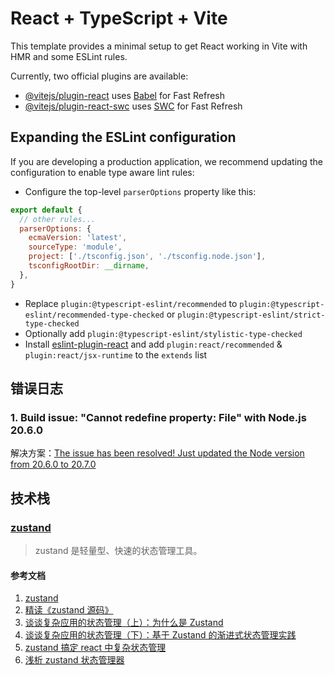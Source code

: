 # React + TypeScript + Vite

This template provides a minimal setup to get React working in Vite with HMR and some ESLint rules.

Currently, two official plugins are available:

- [@vitejs/plugin-react](https://github.com/vitejs/vite-plugin-react/blob/main/packages/plugin-react/README.md) uses [Babel](https://babeljs.io/) for Fast Refresh
- [@vitejs/plugin-react-swc](https://github.com/vitejs/vite-plugin-react-swc) uses [SWC](https://swc.rs/) for Fast Refresh

## Expanding the ESLint configuration

If you are developing a production application, we recommend updating the configuration to enable type aware lint rules:

- Configure the top-level `parserOptions` property like this:

```js
export default {
  // other rules...
  parserOptions: {
    ecmaVersion: 'latest',
    sourceType: 'module',
    project: ['./tsconfig.json', './tsconfig.node.json'],
    tsconfigRootDir: __dirname,
  },
}
```

- Replace `plugin:@typescript-eslint/recommended` to `plugin:@typescript-eslint/recommended-type-checked` or `plugin:@typescript-eslint/strict-type-checked`
- Optionally add `plugin:@typescript-eslint/stylistic-type-checked`
- Install [eslint-plugin-react](https://github.com/jsx-eslint/eslint-plugin-react) and add `plugin:react/recommended` & `plugin:react/jsx-runtime` to the `extends` list


## 错误日志

### 1. Build issue: "Cannot redefine property: File" with Node.js 20.6.0
解决方案：[The issue has been resolved! Just updated the Node version from 20.6.0 to 20.7.0](https://github.com/vitejs/vite/issues/14299)


## 技术栈

### [zustand](https://github.com/pmndrs/zustand)
> zustand 是轻量型、快速的状态管理工具。

#### 参考文档

1. [zustand](https://docs.pmnd.rs/zustand/getting-started/introduction)
2. [精读《zustand 源码》](https://zhuanlan.zhihu.com/p/461152248)
3. [谈谈复杂应用的状态管理（上）：为什么是 Zustand](https://juejin.cn/post/7177216308843380797)
4. [谈谈复杂应用的状态管理（下）：基于 Zustand 的渐进式状态管理实践](https://juejin.cn/post/7182462103297458236)
5. [zustand 搞定 react 中复杂状态管理](https://www.tiven.cn/p/fb3cbc64/)
6. [浅析 zustand 状态管理器](https://www.leezhian.com/web/framework/zustand-analysis)